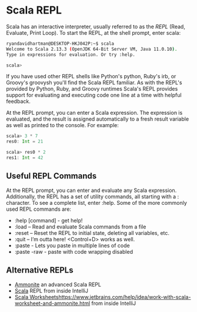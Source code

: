 # Scala REPL

Scala has an interactive interpreter, usually referred to as the *REPL* (Read, Evaluate, Print Loop). To start the REPL, at the shell prompt, enter scala:

```bash
ryandavidhartman@DESKTOP-HKJ042P:~$ scala
Welcome to Scala 2.13.3 (OpenJDK 64-Bit Server VM, Java 11.0.10).
Type in expressions for evaluation. Or try :help.

scala>
```

If you have used other REPL shells like Python's python, Ruby's irb, or Groovy's groovysh you'll find the Scala REPL familiar.  As with the REPL's provided by Python, Ruby, and Groovy runtimes Scala's REPL provides support for evaluating and executing code one line at a time with helpful feedback.

At the REPL prompt, you can enter a Scala expression. The expression is evaluated, and the result is assigned automatically to a fresh result variable as well as printed to the console. For example:

```scala
scala> 3 * 7
res0: Int = 21

scala> res0 * 2
res1: Int = 42
```

## Useful REPL Commands

At the REPL prompt, you can enter and evaluate any Scala expression. Additionally, the REPL has a set of utility commands, all starting with a : character. To see a complete list, enter :help. Some of the more commonly used REPL commands are:

* :help [command] - get help!
* :load – Read and evaluate Scala commands from a file
* :reset – Reset the REPL to initial state, deleting all variables, etc.
* :quit – I’m outta here! <Control+D> works as well.
* :paste - Lets you paste in multiple lines of code
* :paste -raw - paste with code wrapping disabled

## Alternative REPLs

* [Ammonite](https://ammonite.io/#Ammonite-REPL) an advanced Scala REPL
* [Scala](https://www.jetbrains.com/help/idea/run-debug-configuration-scala-console.html) REPL from inside IntelliJ
* [Scala Worksheets]()https://www.jetbrains.com/help/idea/work-with-scala-worksheet-and-ammonite.html from inside IntelliJ
